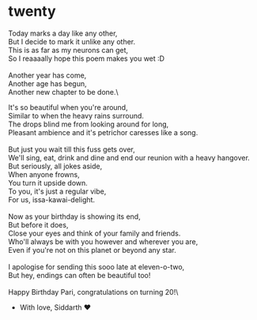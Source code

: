 # twenty

Today marks a day like any other,\
But I decide to mark it unlike any other.\
This is as far as my neurons can get,\
So I reaaaally hope this poem makes you wet :D\
\
Another year has come,\
Another age has begun,\
Another new chapter to be done.\

It's so beautiful when you're around,\
Similar to when the heavy rains surround.\
The drops blind me from looking around for long,\
Pleasant ambience and it's petrichor caresses like a song.\
\
But just you wait till this fuss gets over,\
We'll sing, eat, drink and dine and end our reunion with a heavy hangover.\
But seriously, all jokes aside,\
When anyone frowns,\
You turn it upside down.\
To you, it's just a regular vibe,\
For us, issa-kawai-delight.\
\
Now as your birthday is showing its end,\
But before it does,\
Close your eyes and think of your family and friends.\
Who'll always be with you however and wherever you are,\
Even if you're not on this planet or beyond any star.\
\
I apologise for sending this sooo late at eleven-o-two,\
But hey, endings can often be beautiful too!\
\
Happy Birthday Pari, congratulations on turning 20!\
- With love, Siddarth ❤️

